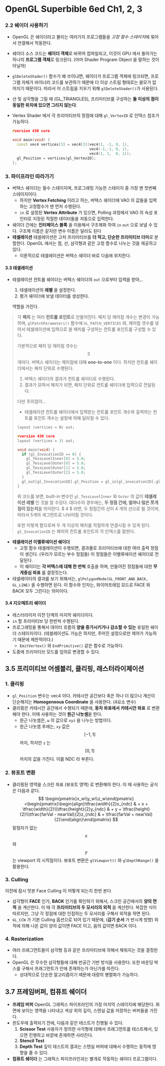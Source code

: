 # OpenGL Superbible 6ed Ch1, 2, 3

### 2.2 쉐이더 사용하기

* OpenGL 은 쉐이더라고 불리는 여러가지 프로그램들을 *고정 함수 스테이지*에 묶어서 연결해서 작동한다.

* 쉐이더 소스 코드는 **쉐이더 객체**로 바뀌어 컴파일되고, 이것이 GPU 에서 돌아가는 하나의 **프로그램 객체**로 링크된다. (아마 Shader Program Object 을 말하는 것이 아닐까)

* `glDeleteShader()` 함수가 왜 쓰이냐면, 쉐이더가 프로그램 객체에 링크되면, 프로그램 자체가 바이너리 코드를 보관하기 때문에 더 이상 스트림 형태로는 쓸모가 없어지기 때문이다. 따라서 이 스트림을 지우기 위해 `glDeleteShader()`가 사용된다.

* 선 및 삼각형을 그릴 때 (GL_TRIANGLES), 프리미티브를 구성하는 **둘 이상의 점이 동일한 위치에 있으면 그리지 않는다**.

* Vertex Shader 에서 각 프리미티브의 정점에 대해 `gl_VertexID` 로 인덱스 참조가 가능하다.

  ``` c++
  #version 430 core

  void main(void) {
    const vec4 vertices[3] = vec4[3](vec4(1, -1, 0, 1),
                                     vec4(-1,-1, 0, 1),
                                     vec4(1, 1,  0, 1));
    gl_Position = vertices[gl_VertexID];
  };
  ```

### 3. 파이프라인 따라가기

* 버텍스 쉐이더는 필수 스테이지며, 프로그래밍 가능한 스테이지 중 가장 맨 첫번째 스테이지이다.
  * 하지만 **Vertex Fetching** 이라고 하는, 버텍스 쉐이더에 VAO 의 값들을 입력하는 고정함수가 맨 먼저 수행된다.
  * `in` 로 설정된 **Vertex Attribute** 가 있으면, Polling 과정에서 VAO 의 속성 포인터로 지정된 적절한 데이터들을 자동으로 입력한다.
* 쉐이더 간에는 **인터페이스 블록** 을 이용해서 구조체화 하여 `in` `out` 으로 보낼 수 있다. 구조체 이름은 같지만 변수 이름은 달라도 된다
* **테셀레이션**
  테셀레이션은 고차 프리미티브를 **더 작고, 단순한 프리미티브 더미**로 분할한다. OpenGL 에서는 점, 선, 삼각형과 같은 고정 함수로 나누는 것을 제공하고 있다. 
  * 이론적으로 테셀레이션은 버텍스 쉐이더 바로 다음에 위치한다.

#### 3.3 테셀레이션

* 테셀레이션 컨트롤 쉐이더는 버텍스 쉐이더의 `out` 으로부터 입력을 받아,..

  1. 테셀레이션의 **레벨** 을 설정한다.
  2. 평가 쉐이더에 보낼 데이터를 생성한다.

  역할을 가진다.

> 각 **패치** 는 여러 **컨트롤 포인트**로 만들어진다. 패치 당 제어점 개수는 변경이 가능하며, `glPatchParameteri()` 함수에 `GL_PATCH_VERTICES` 와, 제어점 갯수를 넣어서 테셀레이션에 입력으로 쓸 패치를 구성하는 컨트롤 포인트를 구성할 수 있다.
>
> 기본적으로 패치 당 제어점 갯수는 $$ 3 $$ 개이다. 버텍스 쉐이더는 제어점에 대해 **one-to-one** 이다. 하지만 컨트롤 쉐이더에서는 패치 단위로 수행된다.
>
> 1. 버텍스 쉐이더의 결과가 컨트롤 쉐이더로 수행된다.
> 2. 결과가 모여서 패치가 되면, 패치 단위로 컨트롤 쉐이더에 입력으로 전달된다.
>
> 다만 주의점이...
>
> * 테셀레이션 컨트롤 쉐이더에서 입력받는 컨트롤 포인트 개수와 출력하는 컨트롤 포인트 개수는 설정에 의해 달라질 수 있다.
>
> ``` c++
> layout (vertices = N) out;
> ```
>
> ``` c++
> #version 430 core
> layout (vertices = 3) out;
>
> void main(void) {
>   if (gl_InvocationID == 0) {
>     gl_TessLevelInner[0] = 5.0;
>     gl_TessLevelOuter[0] = 5.0;
>     gl_TessLevelOuter[1] = 5.0;
>     gl_TessLevelOuter[2] = 5.0;
>   }
>   gl_out[gl_InvocationID].gl_Position = gl_in[gl_invocationID].gl_Position;
> }
> ```
>
> 위 코드를 보면, built-in 변수인 `gl_TessLevelInner` 와 `Outer` 의 값이 **테셀레이션 레벨** 인 것을 알 수있다. 대다수의 경우에는, **두 정점 간에, 얼마나 많은 쪼개짐이 있는지**를 의미한다. $ 4 $ 라면, 두 정점간의 선이 4 개의 선으로 될 것이며, 따라서 5개의 세그먼트로 나뉘어질 것이다. 
>
> 또한 이렇게 함으로써 두 개 이상의 패치를 적절하게 연결시킬 수 있게 된다. `gl_InvocationID` 는 패치의 컨트롤 포인트의 각 인덱스를 말한다.

* **테셀레이션 이벨류에이션 쉐이더**
  * 고정 함수 테셀레이션이 수행되면, 결과물로 프리미티브에 대한 여러 출력 정점이 생긴다. (우리가 모르는 부수 정점들) 이 정점들은 이벨류에이션 쉐이더로 전달된다.
  * 이 쉐이더는 **각 버텍스에 대해 한 번씩** 호출을 하며, 만들어진 정점들에 대한 **무게중심 좌표** 를 결정짓는다.
* 테셀레이터의 결과를 보기 위해서는, `glPolygonMode(GL_FRONT_AND_BACK, GL_LINE)` 을 수행하면 된다. 이 함수와 인자는, 와이어프레임 모드로 FACE 와 BACK 모두 그린다는 의미이다.

#### 3.4 지오메트리 쉐이더

* 레스터라이저 이전 단계의 마지막 쉐이더이다.
* `in` 할 프리미티브 당 한번씩 수행된다.
* 프로그래밍을 통해서 데이터 흐름의 **양을 증가시키거나 감소할 수 있는** 유일한 쉐이더 스테이지이다. (테셀레이션도 가능은 하지만, 주어진 설정으로만 제어가 가능하기 때문에 제한적이다.)
  * `EmitVertex()` 와 `EndPrimitive()` 같은 함수로 가능하다.
* 도중에 프리미티브 모드를 임의로 변경할 수 있다.

## 3.5 프리미티브 어셈블리, 클리핑, 래스터라이제이션

### 1. 클리핑

* `gl_Position` 변수는 vec4 이다. 카테시안 공간보다 축은 하나 더 많으나 계산이 단순해지는 **Homogeneous Coordinate** 을 사용한다. (4요소 변수)
* 클리핑은 카테시안 공간에서 수행되기 때문에, **동차 좌표에서 카테시안 좌표** 로 변환해야 한다. 이때 사용하는 것이 **원근 나눗셈**을 한다.
  * 원근 나눗셈은, `w` 의 값으로 `xyz` 을 나누는 방법이다. 
  * 원근 나눗셈 후에는, `xy` 값은 $$ [-1, 1] $$ 까지, 하지만 `z` 는 $$ [0, 1] $$ 까지의 값을 가진다. 이를 NDC 라 부른다.

### 2. 뷰포트 변환

* 클리핑된 영역을 스크린 좌표 (뷰포트 영역) 로 변환해야 한다. 이 때 사용하는 공식은 다음과 같다.
  $$
  \begin{pmatrix}x_w\\y_w\\z_w\end{pmatrix} =\begin{pmatrix}\begin{align}\tfrac{width}{2}x_{ndc} & + x + \tfrac{width}{2}\\\tfrac{height}{2}y_{ndc} & + y + \tfrac{height}{2}\\\tfrac{farVal - nearVal}{2}z_{ndc} & + \tfrac{farVal + nearVal}{2}\end{align}\end{pmatrix}
  $$
  밑첨자가 없는 $$ x $$ 와 $$ y $$ 는 viewport 의 시작점이다. 뷰포트 변환은 `glViewport()`  와 `glDepthRange()` 을 활용한다.

### 3. Culling

이전에 잠시 맛본 Face Culling 이 어떻게 되는지 한번 본다

* 삼각형이 **FACE** 인가, **BACK** 인가를 확인하기 위해서, 스크린 공간에서의 **양의 면적** 을 계산한다. 이 때 각 **프리미티브의 두 모서리의 외적** 을 계산한다. 복잡한 식이 따르지만, 그냥 각 정점에 대한 인접하는 두 모서리를 구해서 외적을 하면 된다.
* `GL_CCW` 가 기본 Culling 옵션으로 되어 있기 때문에, (**감기 순서** 가 반시계 방향) 외적에 의해 나온 값이 양의 값이면 FACE 이고, 음의 값이면 BACK 이다.

### 4. Rasterization

* 여러 프래그먼트들이 삼각형 등과 같은 프리미티브에 의해서 채워지는 것을 결정한다.
* OpenGL 은 무수한 삼각형들에 대해 반공간 기반 방식을 사용한다. 또한 바운딩 박스를 구해서 프래그먼트가 안에 존재하는가 아닌가를 따진다.
  * 상대적으로 단순한 알고리즘이기 때문에 대량의 병렬화가 가능하다.



## 3.7 프레임버퍼, 컴퓨트 쉐이더

* **프레임 버퍼**
  OpenGL 그래픽스 파이프라인의 가장 마지막 스테이지에 해당한다. 화면에 보이는 영역을 나타내고 색상 외의 깊이, 스텐실 값을 저장하는 버퍼들을 가진다. 
* 윈도우에 출력되기 전에, 다음과 같은 테스트가 진행될 수 있다.
  1. **Scissor Test**
     사용자가 정의한 사각형에 대해서 프래그먼트를 테스트해서, 있으면 진행하고 바깥에 존재하면 사라진다.
  2. **Stencil Test**
  3. **Depth Test**
     깊이 테스트의 결과는 스텐실 버퍼에 대해서 수행하는 동작에 영향을 줄 수 있다.
* **컴퓨트 쉐이더** 는 그래픽스 파이프라인과는 별개로 작동하는 쉐이더 프로그램이다. 
